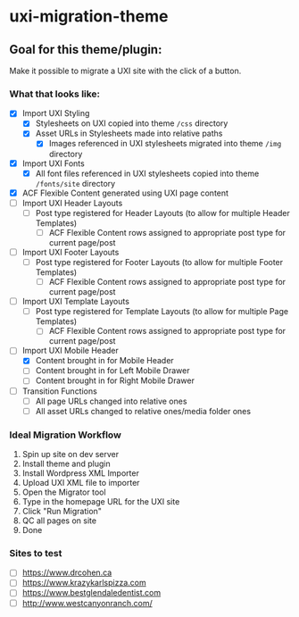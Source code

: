 # uxi-migration-theme

## Goal for this theme/plugin:
Make it possible to migrate a UXI site with the click of a button.

### What that looks like:
* [x] Import UXI Styling
  * [x] Stylesheets on UXI copied into theme `/css` directory
  * [x] Asset URLs in Stylesheets made into relative paths
    * [x] Images referenced in UXI stylesheets migrated into theme `/img` directory
* [x] Import UXI Fonts
  * [x] All font files referenced in UXI stylesheets copied into theme `/fonts/site` directory
* [x] ACF Flexible Content generated using UXI page content
* [ ] Import UXI Header Layouts
  * [ ] Post type registered for Header Layouts (to allow for multiple Header Templates)
    * [ ] ACF Flexible Content rows assigned to appropriate post type for current page/post
* [ ] Import UXI Footer Layouts
  * [ ] Post type registered for Footer Layouts (to allow for multiple Footer Templates)
    * [ ] ACF Flexible Content rows assigned to appropriate post type for current page/post
* [ ] Import UXI Template Layouts
  * [ ] Post type registered for Template Layouts (to allow for multiple Page Templates)
    * [ ] ACF Flexible Content rows assigned to appropriate post type for current page/post
* [ ] Import UXI Mobile Header
  * [x] Content brought in for Mobile Header
  * [ ] Content brought in for Left Mobile Drawer
  * [ ] Content brought in for Right Mobile Drawer
* [ ] Transition Functions
  * [ ] All page URLs changed into relative ones
  * [ ] All asset URLs changed to relative ones/media folder ones
  
### Ideal Migration Workflow
1) Spin up site on dev server
2) Install theme and plugin
3) Install Wordpress XML Importer
4) Upload UXI XML file to importer
5) Open the Migrator tool
6) Type in the homepage URL for the UXI site
7) Click "Run Migration"
8) QC all pages on site
9) Done

### Sites to test
* [ ] https://www.drcohen.ca
* [ ] https://www.krazykarlspizza.com
* [ ] https://www.bestglendaledentist.com
* [ ] http://www.westcanyonranch.com/

